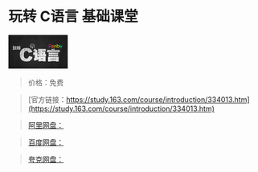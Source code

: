 # 玩转 C语言 基础课堂

![img](../../../assets/study163/free/4859383998032773336.png)

> 价格：免费

> [官方链接：https://study.163.com/course/introduction/334013.htm](https://study.163.com/course/introduction/334013.htm)

> [阿里网盘：]()

> [百度网盘：]()

> [夸克网盘：]()
